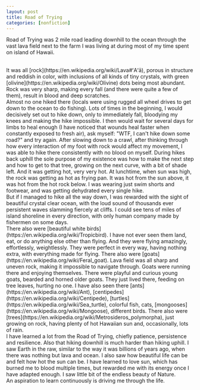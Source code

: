```yaml
---
layout: post
title: Road of Trying
categories: [nonfiction]
---
```

Road of Trying was  2 mile road leading downhill to the ocean through the vast lava field next to the farm I was living at during most of my time spent on island of Hawaii.

<br/>
It was all [rock](https://en.wikipedia.org/wiki/Lava#ʻAʻā), porous in structure and reddish in color, with inclusions of all kinds of tiny crystals, with green [olivine](https://en.wikipedia.org/wiki/Olivine) dots being most abundant. Rock was very sharp, making every fall (and there were quite a few of them), result in blood and deep scratches.

<br/>
Almost no one hiked there (locals were using rugged all wheel drives to get down to the ocean to do fishing). Lots of times in the beginning, I would decisively set out to hike down, only to immediately fall, bloodying my knees and making the hike impossible. I then would wait for several days for limbs to heal enough (I have noticed that wounds heal faster when constantly exposed to fresh air), ask myself: "WTF, I can't hike down some road?" and try again. After slowing down to a crawl, after thinking through how every interaction of my foot with rock would affect my movement, I was able to hike there consistently with no blood on myself. During hikes back uphill the sole purpose of my existence was how to make the next step and how to get to that tree, growing on the next curve, with a bit of shade left. And it was getting hot, very very hot. At lunchtime, when sun was high, the rock was getting as hot as frying pan. It was hot from the sun above, it was hot from the hot rock below. I was wearing just swim shorts and footwear, and was getting dehydrated every single hike.

<br/>
But if I managed to hike all the way down, I was rewarded with the sight of beautiful crystal clear ocean, with the loud sound of thousands ever persistent waves slamming fiercely at cliffs. I could see tens of miles of island shoreline in every direction, with only human company made by fishermen on some days.

<br/>
There also were [beautiful white birds](https://en.wikipedia.org/wiki/Tropicbird). I have not ever seen them land, eat, or do anything else other than flying. And they were flying amazingly, effortlessly, weightlessly. They were perfect in every way, having nothing extra, with everything made for flying. There also were [goats](https://en.wikipedia.org/wiki/Feral_goat). Lava field was all sharp and uneven rock, making it impossible to navigate through. Goats were running there and enjoying themselves. There were playful and curious young goats, bearded and horned older goats. They just lived there, feeding on tree leaves, hurting no one. I have also seen there [ants](https://en.wikipedia.org/wiki/Ant), [centipedes](https://en.wikipedia.org/wiki/Centipede), [turtles](https://en.wikipedia.org/wiki/Sea_turtle), colorful fish, cats, [mongooses](https://en.wikipedia.org/wiki/Mongoose), different birds. There also were [trees](https://en.wikipedia.org/wiki/Metrosideros_polymorpha), just growing on rock, having plenty of hot Hawaiian sun and, occasionally, lots of rain.

<br/>
I have learned a lot from the Road of Trying, chiefly patience, persistence and resilience. Also that hiking downhill is much harder than hiking uphill. I saw Earth in the raw, similar to the way it was billions of years ago, when there was nothing but lava and ocean. I also saw how beautiful life can be and felt how hot the sun can be. I have learned to love sun, which has burned me to blood multiple times, but rewarded me with its energy once I have adapted enough. I saw little bit of the endless beauty of Nature.

<br/>
An aspiration to learn continuously is driving me through the life. 

<br/>

